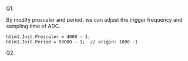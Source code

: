 Q1. 

By modify prescaler and period, we can adjust the trigger frequency and sampling time of ADC.

    htim1.Init.Prescaler = 4000 - 1;
    htim1.Init.Period = 50000 - 1;  // origin: 1000 -1

Q2.


